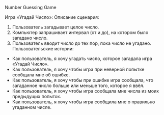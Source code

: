 Number Guessing Game

Игра «Угадай Число»:
Описание сценария: 
1. Пользователь загадывает целое число.
2. Компьютер запрашивает интервал (от и до), на котором было загадано число.
3. Пользователь вводит число до тех пор, пока число не угадано. 
Пользовательские истории:
* Как пользователь, я хочу угадать число, которое загадала игра «Угадай Число».
* Как пользователь, я хочу чтобы игра при неверной попытке сообщала мне об ошибке.
* Как пользователь, я хочу чтобы при ошибке игра сообщала, что загаданное число больше или меньше того, которое я ввёл. 
* Как пользователь, я хочу чтобы игра сообщала мне числа из моих предыдущих попыток.
* Как пользователь, я хочу чтобы игра сообщила мне о правильно угаданном числе.
